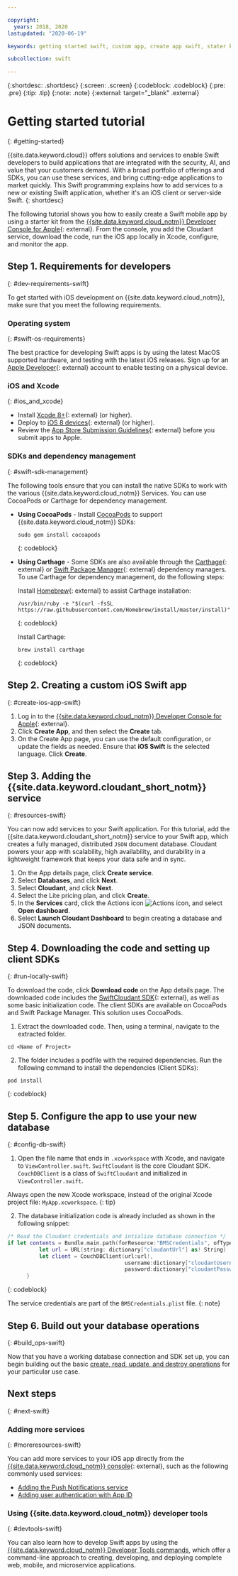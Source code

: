 ```yaml
---

copyright:
  years: 2018, 2020
lastupdated: "2020-06-19"

keywords: getting started swift, custom app, create app swift, stater kit swift, apple app swift, swift dependency, ios development

subcollection: swift

---
```


{:shortdesc: .shortdesc}
{:screen: .screen}
{:codeblock: .codeblock}
{:pre: .pre}
{:tip: .tip}
{:note: .note}
{:external: target="_blank" .external}

# Getting started tutorial
{: #getting-started}

{{site.data.keyword.cloud}} offers solutions and services to enable Swift developers to build applications that are integrated with the security, AI, and value that your customers demand. With a broad portfolio of offerings and SDKs, you can use these services, and bring cutting-edge applications to market quickly. This Swift programming explains how to add services to a new or existing Swift application, whether it's an iOS client or server-side Swift.
{: shortdesc}

The following tutorial shows you how to easily create a Swift mobile app by using a starter kit from the [{{site.data.keyword.cloud_notm}} Developer Console for Apple](https://{DomainName}/developer/appledevelopment/starter-kits){: external}. From the console, you add the Cloudant service, download the code, run the iOS app locally in Xcode, configure, and monitor the app.

## Step 1. Requirements for developers
{: #dev-requirements-swift}

To get started with iOS development on {{site.data.keyword.cloud_notm}}, make sure that you meet the following requirements.

### Operating system
{: #swift-os-requirements}

The best practice for developing Swift apps is by using the latest MacOS supported hardware, and testing with the latest iOS releases. Sign up for an [Apple Developer](https://developer.apple.com/){: external} account to enable testing on a physical device.

### iOS and Xcode
{: #ios_and_xcode}

- Install [Xcode 8+](https://developer.apple.com/xcode/){: external} (or higher).
- Deploy to [iOS 8 devices](https://support.apple.com/downloads/ios){: external} (or higher).
- Review the [App Store Submission Guidelines](https://developer.apple.com/app-store/resources/){: external} before you submit apps to Apple.

### SDKs and dependency management
{: #swift-sdk-management}

The following tools ensure that you can install the native SDKs to work with the various {{site.data.keyword.cloud_notm}} Services. You can use CocoaPods or Carthage for dependency management.

* **Using CocoaPods** - Install [CocoaPods](https://cocoapods.org/) to support {{site.data.keyword.cloud_notm}} SDKs:
  ```
  sudo gem install cocoapods
  ```
  {: codeblock}

* **Using Carthage** - Some SDKs are also available through the [Carthage](https://github.com/Carthage/Carthage){: external} or [Swift Package Manager](https://swift.org/package-manager/){: external} dependency managers. To use Carthage for dependency management, do the following steps:

  Install [Homebrew](https://brew.sh/){: external} to assist Carthage installation:
  ```
  /usr/bin/ruby -e "$(curl -fsSL https://raw.githubusercontent.com/Homebrew/install/master/install)"
  ```
  {: codeblock}

  Install Carthage:
  ```
  brew install carthage
  ```
  {: codeblock}

## Step 2. Creating a custom iOS Swift app
{: #create-ios-app-swift}

1. Log in to the [{{site.data.keyword.cloud_notm}} Developer Console for Apple](https://{DomainName}/developer/appledevelopment/starter-kits){: external}.
2. Click **Create App**, and then select the **Create** tab.
3. On the Create App page, you can use the default configuration, or update the fields as needed. Ensure that **iOS Swift** is the selected language. Click **Create**.

## Step 3. Adding the {{site.data.keyword.cloudant_short_notm}} service
{: #resources-swift}

You can now add services to your Swift application. For this tutorial, add the {{site.data.keyword.cloudant_short_notm}} service to your Swift app, which creates a fully managed, distributed `JSON` document database. Cloudant powers your app with scalability, high availability, and durability in a lightweight framework that keeps your data safe and in sync.

1. On the App details page, click **Create service**.
2. Select **Databases**, and click **Next**.
3. Select **Cloudant**, and click **Next**.
4. Select the Lite pricing plan, and click **Create**.
5. In the **Services** card, click the Actions icon ![Actions icon](../icons/actions-icon-vertical.svg), and select **Open dashboard**.
6. Select **Launch Cloudant Dashboard** to begin creating a database and JSON documents.

## Step 4. Downloading the code and setting up client SDKs
{: #run-locally-swift}

To download the code, click **Download code** on the App details page. The downloaded code includes the [SwiftCloudant SDK](https://github.com/cloudant/swift-cloudant){: external}, as well as some basic initialization code. The client SDKs are available on CocoaPods and Swift Package Manager. This solution uses CocoaPods.

1. Extract the downloaded code. Then, using a terminal, navigate to the extracted folder.
  ```
  cd <Name of Project>
  ```

2. The folder includes a podfile with the required dependencies. Run the following command to install the dependencies (Client SDKs):
  ```
  pod install
  ```
  {: codeblock}

## Step 5. Configure the app to use your new database
{: #config-db-swift}

1. Open the file name that ends in `.xcworkspace` with Xcode, and navigate to `ViewController.swift`. `SwiftCloudant` is the core Cloudant SDK. `CouchDBClient` is a class of `SwiftCloudant` and initialized in `ViewController.swift`.

  Always open the new Xcode workspace, instead of the original Xcode project file: `MyApp.xcworkspace`.
  {: tip}

2. The database initialization code is already included as shown in the following snippet:
  ```swift
  /* Read the Cloudant credentials and intialize database connection */
  if let contents = Bundle.main.path(forResource:"BMSCredentials", ofType: "plist"), let dictionary = NSDictionary(contentsOfFile: contents) {
            let url = URL(string: dictionary["cloudantUrl"] as! String)
            let client = CouchDBClient(url:url!,
                                       username:dictionary["cloudantUsername"] as? String,
                                       password:dictionary["cloudantPassword"] as? String)
        }
  ```
  {: codeblock}

  The service credentials are part of the `BMSCredentials.plist` file.
  {: note}

## Step 6. Build out your database operations
{: #build_ops-swift}

Now that you have a working database connection and SDK set up, you can begin building out the basic [create, read, update, and destroy operations](/docs/swift/data?topic=swift-cloudant) for your particular use case.

## Next steps
{: #next-swift}

### Adding more services
{: #moreresources-swift}

You can add more services to your iOS app directly from the [{{site.data.keyword.cloud_notm}} console](https://{DomainName}){: external}, such as the following commonly used services:

* [Adding the Push Notifications service](/docs/mobilepush?topic=mobilepush-gettingstartedtemplate)
* [Adding user authentication with App ID](/docs/services/appid?topic=appid-getting-started)

### Using {{site.data.keyword.cloud_notm}} developer tools
{: #devtools-swift}

You can also learn how to develop Swift apps by using the [{{site.data.keyword.cloud_notm}} Developer Tools commands](/docs/cli?topic=cli-getting-started), which offer a command-line approach to creating, developing, and deploying complete web, mobile, and microservice applications.
